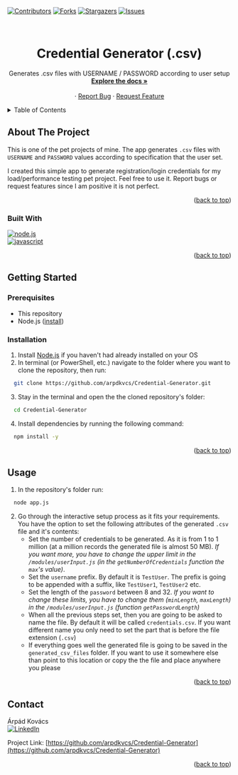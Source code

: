 <a name="readme-top"></a>

[![Contributors][contributors-shield]][contributors-url]
[![Forks][forks-shield]][forks-url]
[![Stargazers][stars-shield]][stars-url]
[![Issues][issues-shield]][issues-url]



<!-- PROJECT LOGO -->
<br />
<div align="center">
<h1 align="center">Credential Generator (.csv)</h1>

  <p align="center">
    Generates .csv files with USERNAME / PASSWORD according to user setup
    <br />
    <a href="https://github.com/arpdkvcs/Credential-Generator"><strong>Explore the docs »</strong></a>
    <br />
    <br />
    ·
    <a href="https://github.com/arpdkvcs/Credential-Generator/issues">Report Bug</a>
    ·
    <a href="https://github.com/arpdkvcs/Credential-Generator/issues">Request Feature</a>
  </p>
</div>



<!-- TABLE OF CONTENTS -->
<details>
  <summary>Table of Contents</summary>
  <ol>
    <li>
      <a href="#about-the-project">About The Project</a>
      <ul>
        <li><a href="#built-with">Built With</a></li>
      </ul>
    </li>
    <li>
      <a href="#getting-started">Getting Started</a>
      <ul>
        <li><a href="#prerequisites">Prerequisites</a></li>
        <li><a href="#installation">Installation</a></li>
      </ul>
    </li>
    <li><a href="#usage">Usage</a></li>
    <li><a href="#contact">Contact</a></li>
  </ol>
</details>



<!-- ABOUT THE PROJECT -->
## About The Project

This is one of the pet projects of mine. The app generates `.csv` files with `USERNAME` and `PASSWORD` values according to specification that the user set.

I created this simple app to generate registration/login credentials for my load/performance testing pet project. Feel free to use it. Report bugs or request features since I am positive it is not perfect.

<p align="right">(<a href="#readme-top">back to top</a>)</p>



### Built With

[![node.js][node.js]][node.js-url] <br>
[![javascript][javascript]][javascript-url]

<p align="right">(<a href="#readme-top">back to top</a>)</p>



<!-- GETTING STARTED -->
## Getting Started


### Prerequisites
* This repository
* Node.js ([install][node.js-url])

### Installation
1. Install [Node.js][node.js-url] if you haven't had already installed on your OS
2. In terminal (or PowerShell, etc.) navigate to the folder where you want to clone the repository, then run:
```sh
  git clone https://github.com/arpdkvcs/Credential-Generator.git
```
3. Stay in the terminal and open the the cloned repository's folder:
```sh
  cd Credential-Generator
```
4. Install dependencies by running the following command:
```sh
  npm install -y
```

<p align="right">(<a href="#readme-top">back to top</a>)</p>



<!-- USAGE EXAMPLES -->
## Usage
1. In the repository's folder run:
```sh
  node app.js
```
2. Go through the interactive setup process as it fits your requirements. You have the option to set the following attributes of the generated `.csv` file and it's contents:
    * Set the number of credentials to be generated. As it is from 1 to 1 million (at a million records the generated file is almost 50 MB). *If you want more, you have to change the upper limit in the `/modules/userInput.js` (in the `getNumberOfCredentials` function the `max`'s value)*.
    * Set the `username` prefix. By default it is `TestUser`. The prefix is going to be appended with a suffix, like `TestUser1`, `TestUser2` etc.
    * Set the length of the `password` between 8 and 32. *If you want to change these limits, you have to change them (`minLength`, `maxLength`) in the `/modules/userInput.js` (function `getPasswordLength`)*
    * When all the previous steps set, then you are going to be asked to name the file. By default it will be called `credentials.csv`. If you want different name you only need to set the part that is before the file extension (`.csv`)
    * If everything goes well the generated file is going to be saved in the `generated_csv_files` folder. If you want to use it somewhere else than point to this location or copy the the file and place anywhere you please

<p align="right">(<a href="#readme-top">back to top</a>)</p>



<!-- CONTACT -->
## Contact
Árpád Kovács<br>
[![LinkedIn][linkedin-shield]][linkedin-Árpád]<br>

Project Link: [https://github.com/arpdkvcs/Credential-Generator](https://github.com/arpdkvcs/Credential-Generator)

<p align="right">(<a href="#readme-top">back to top</a>)</p>




<!-- MARKDOWN LINKS & IMAGES -->
<!-- https://www.markdownguide.org/basic-syntax/#reference-style-links -->
[contributors-shield]: https://img.shields.io/github/contributors/arpdkvcs/Credential-Generator?style=for-the-badge
[contributors-url]: https://github.com/arpdkvcs/Credential-Generator/graphs/contributors
[forks-shield]: https://img.shields.io/github/forks/arpdkvcs/Credential-Generator?style=for-the-badge
[forks-url]: https://github.com/arpdkvcs/Credential-Generator/forks
[stars-shield]: https://img.shields.io/github/stars/arpdkvcs/Credential-Generator?style=for-the-badge
[stars-url]: https://github.com/arpdkvcs/Credential-Generator/stargazers
[issues-shield]: https://img.shields.io/github/issues/arpdkvcs/Credential-Generator?style=for-the-badge
[issues-url]: https://github.com/arpdkvcs/Credential-Generator/issues
[linkedin-shield]: https://img.shields.io/badge/-LinkedIn-black.svg?style=for-the-badge&logo=linkedin&colorB=555
[linkedin-Árpád]: https://www.linkedin.com/in/arpad-kovacs/
[node.js]: https://img.shields.io/badge/node.js-777777.svg?style=for-the-badge&logo=node.js&logoColor=green
[node.js-url]: https://www.nodejs.org/
[javascript]: https://img.shields.io/badge/javascript-777777.svg?style=for-the-badge&logo=javascript&logoColor=yellow
[javascript-url]: https://www.javascript.com/
